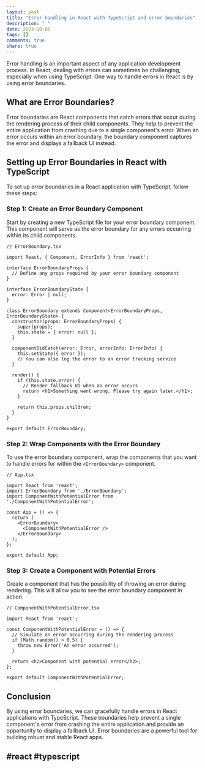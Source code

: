 ```yaml
---
layout: post
title: "Error handling in React with TypeScript and error boundaries"
description: " "
date: 2023-10-06
tags: []
comments: true
share: true
---
```


Error handling is an important aspect of any application development process. In React, dealing with errors can sometimes be challenging, especially when using TypeScript. One way to handle errors in React is by using error boundaries.

## What are Error Boundaries?

Error boundaries are React components that catch errors that occur during the rendering process of their child components. They help to prevent the entire application from crashing due to a single component's error. When an error occurs within an error boundary, the boundary component captures the error and displays a fallback UI instead.

## Setting up Error Boundaries in React with TypeScript

To set up error boundaries in a React application with TypeScript, follow these steps:

### Step 1: Create an Error Boundary Component

Start by creating a new TypeScript file for your error boundary component. This component will serve as the error boundary for any errors occurring within its child components.

```tsx
// ErrorBoundary.tsx

import React, { Component, ErrorInfo } from 'react';

interface ErrorBoundaryProps {
  // Define any props required by your error boundary component
}

interface ErrorBoundaryState {
  error: Error | null;
}

class ErrorBoundary extends Component<ErrorBoundaryProps, ErrorBoundaryState> {
  constructor(props: ErrorBoundaryProps) {
    super(props);
    this.state = { error: null };
  }

  componentDidCatch(error: Error, errorInfo: ErrorInfo) {
    this.setState({ error });
    // You can also log the error to an error tracking service
  }

  render() {
    if (this.state.error) {
      // Render fallback UI when an error occurs
      return <h1>Something went wrong. Please try again later.</h1>;
    }

    return this.props.children;
  }
}

export default ErrorBoundary;
```

### Step 2: Wrap Components with the Error Boundary

To use the error boundary component, wrap the components that you want to handle errors for within the `<ErrorBoundary>` component.

```tsx
// App.tsx

import React from 'react';
import ErrorBoundary from './ErrorBoundary';
import ComponentWithPotentialError from './ComponentWithPotentialError';

const App = () => {
  return (
    <ErrorBoundary>
      <ComponentWithPotentialError />
    </ErrorBoundary>
  );
};

export default App;
```

### Step 3: Create a Component with Potential Errors

Create a component that has the possibility of throwing an error during rendering. This will allow you to see the error boundary component in action.

```tsx
// ComponentWithPotentialError.tsx

import React from 'react';

const ComponentWithPotentialError = () => {
  // Simulate an error occurring during the rendering process
  if (Math.random() > 0.5) {
    throw new Error('An error occurred');
  }

  return <h2>Component with potential error</h2>;
};

export default ComponentWithPotentialError;
```

## Conclusion

By using error boundaries, we can gracefully handle errors in React applications with TypeScript. These boundaries help prevent a single component's error from crashing the entire application and provide an opportunity to display a fallback UI. Error boundaries are a powerful tool for building robust and stable React apps.

## #react #typescript